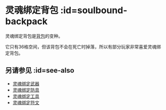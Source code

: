 # 灵魂绑定背包 :id=soulbound-backpack

灵魂绑定背包是[背包](/Backpacks)的变种。

它只有36格空间，但该背包不会在死亡时掉落，所以有部分玩家非常喜爱灵魂绑定背包。

## 另请参见 :id=see-also

* [灵魂绑定武器](/Soulbound-Weapons)
* [灵魂绑定防具](/Magical-Armor#soulbound-armor)
* [灵魂绑定工具](/Soulbound-Tools)
* [灵魂绑定符文](/Ancient-Runes#soulbound-rune)
